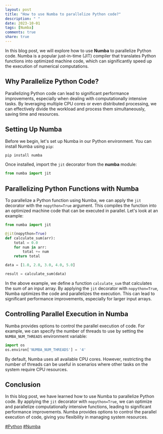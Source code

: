 ```yaml
---
layout: post
title: "How to use Numba to parallelize Python code?"
description: " "
date: 2023-10-01
tags: [Numba]
comments: true
share: true
---
```


In this blog post, we will explore how to use **Numba** to parallelize Python code. Numba is a popular just-in-time (JIT) compiler that translates Python functions into optimized machine code, which can significantly speed up the execution of numerical computations.

## Why Parallelize Python Code?

Parallelizing Python code can lead to significant performance improvements, especially when dealing with computationally intensive tasks. By leveraging multiple CPU cores or even distributed processing, we can effectively divide the workload and process them simultaneously, saving time and resources.

## Setting Up Numba

Before we begin, let's set up Numba in our Python environment. You can install Numba using `pip`:

```python
pip install numba
```

Once installed, import the `jit` decorator from the **numba** module:

```python
from numba import jit
```

## Parallelizing Python Functions with Numba

To parallelize a Python function using Numba, we can apply the `jit` decorator with the `nopython=True` argument. This compiles the function into an optimized machine code that can be executed in parallel. Let's look at an example:

```python
from numba import jit

@jit(nopython=True)
def calculate_sum(arr):
    total = 0.0
    for num in arr:
        total += num
    return total

data = [1.0, 2.0, 3.0, 4.0, 5.0]

result = calculate_sum(data)
```

In the above example, we define a function `calculate_sum` that calculates the sum of an input array. By applying the `jit` decorator with `nopython=True`, Numba optimizes the code and parallelizes the execution. This can lead to significant performance improvements, especially for larger input arrays.

## Controlling Parallel Execution in Numba

Numba provides options to control the parallel execution of code. For example, we can specify the number of threads to use by setting the `NUMBA_NUM_THREADS` environment variable:

```python
import os
os.environ['NUMBA_NUM_THREADS'] = '4'
```

By default, Numba uses all available CPU cores. However, restricting the number of threads can be useful in scenarios where other tasks on the system require CPU resources.

## Conclusion

In this blog post, we have learned how to use Numba to parallelize Python code. By applying the `jit` decorator with `nopython=True`, we can optimize and parallelize computationally intensive functions, leading to significant performance improvements. Numba provides options to control the parallel execution of code, giving you flexibility in managing system resources.

[#Python](https://example.com/Python) [#Numba](https://example.com/Numba)